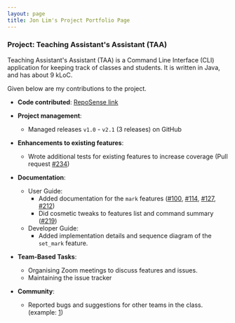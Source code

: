 ```yaml
---
layout: page
title: Jon Lim's Project Portfolio Page
---
```


### Project: Teaching Assistant's Assistant (TAA)
Teaching Assistant's Assistant (TAA) is a Command Line Interface (CLI) application for keeping track of classes and students.
It is written in Java, and has about 9 kLoC.

Given below are my contributions to the project.
* **Code contributed**: [RepoSense link](https://nus-cs2113-ay2122s1.github.io/tp-dashboard/#breakdown=true&search=jon-the-melon)

* **Project management**:
    * Managed releases `v1.0` - `v2.1` (3 releases) on GitHub

* **Enhancements to existing features**:
    * Wrote additional tests for existing features to increase coverage 
      (Pull request [\#234](https://github.com/AY2122S1-CS2113T-F12-3/tp/pull/234/files))

* **Documentation**:
    * User Guide:
        * Added documentation for the `mark` features 
         ([\#100](https://github.com/AY2122S1-CS2113T-F12-3/tp/pull/100/files), 
          [\#114](https://github.com/AY2122S1-CS2113T-F12-3/tp/pull/114/files), 
          [\#127](https://github.com/AY2122S1-CS2113T-F12-3/tp/pull/127/files),
          [\#212](https://github.com/AY2122S1-CS2113T-F12-3/tp/pull/212/files))
        * Did cosmetic tweaks to features list and command summary 
          ([\#219](https://github.com/AY2122S1-CS2113T-F12-3/tp/pull/219/files))
    * Developer Guide:
        * Added implementation details and sequence diagram of the `set_mark` feature.
      
* **Team-Based Tasks**:
    * Organising Zoom meetings to discuss features and issues.
    * Maintaining the issue tracker

* **Community**:
    * Reported bugs and suggestions for other teams in the class.
      (example: [1](https://github.com/jon-the-melon/ped/tree/main/files))
    